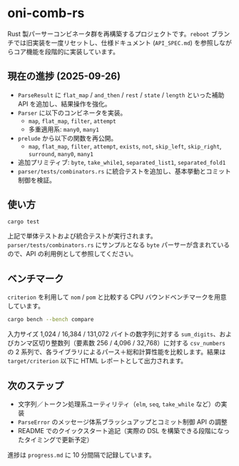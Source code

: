 # oni-comb-rs

Rust 製パーサーコンビネータ群を再構築するプロジェクトです。`reboot` ブランチでは旧実装を一度リセットし、仕様ドキュメント (`API_SPEC.md`) を参照しながらコア機能を段階的に実装しています。

## 現在の進捗 (2025-09-26)

- `ParseResult` に `flat_map` / `and_then` / `rest` / `state` / `length` といった補助 API を追加し、結果操作を強化。
- `Parser` に以下のコンビネータを実装。
  - `map`, `flat_map`, `filter`, `attempt`
  - 多重適用系: `many0`, `many1`
- `prelude` から以下の関数を再公開。
  - `map`, `flat_map`, `filter`, `attempt`, `exists`, `not`, `skip_left`, `skip_right`, `surround`, `many0`, `many1`
- 追加プリミティブ: `byte`, `take_while1`, `separated_list1`, `separated_fold1`
- `parser/tests/combinators.rs` に統合テストを追加し、基本挙動とコミット制御を検証。

## 使い方

```bash
cargo test
```

上記で単体テストおよび統合テストが実行されます。`parser/tests/combinators.rs` にサンプルとなる `byte` パーサーが含まれているので、API の利用例として参照してください。

## ベンチマーク

`criterion` を利用して `nom` / `pom` と比較する CPU バウンドベンチマークを用意しています。

```bash
cargo bench --bench compare
```

入力サイズ 1,024 / 16,384 / 131,072 バイトの数字列に対する `sum_digits`、およびカンマ区切り整数列（要素数 256 / 4,096 / 32,768）に対する `csv_numbers` の 2 系列で、各ライブラリによるパース＋総和計算性能を比較します。結果は `target/criterion` 以下に HTML レポートとして出力されます。

## 次のステップ

- 文字列／トークン処理系ユーティリティ（`elm`, `seq`, `take_while` など）の実装
- `ParseError` のメッセージ体系ブラッシュアップとコミット制御 API の調整
- README でのクイックスタート追記（実際の DSL を構築できる段階になったタイミングで更新予定）

進捗は `progress.md` に 10 分間隔で記録しています。
